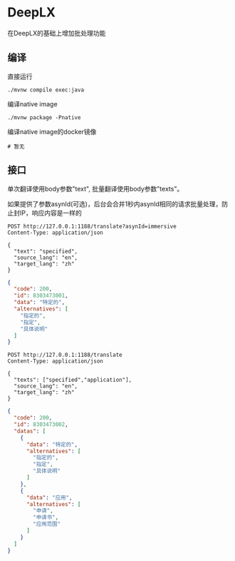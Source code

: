 # DeepLX
在DeepLX的基础上增加批处理功能

## 编译
直接运行
```shell
./mvnw compile exec:java
```

编译native image
```shell
./mvnw package -Pnative
```

编译native image的docker镜像
```shell
# 暂无
```

## 接口
单次翻译使用body参数"text", 批量翻译使用body参数"texts"。

如果提供了参数asynId(可选)，后台会合并1秒内asynId相同的请求批量处理，防止封IP，响应内容是一样的
```http request
POST http://127.0.0.1:1188/translate?asynId=immersive
Content-Type: application/json

{
  "text": "specified",
  "source_lang": "en",
  "target_lang": "zh"
}
```
```json
{
  "code": 200,
  "id": 8303473001,
  "data": "特定的",
  "alternatives": [
    "指定的",
    "指定",
    "具体说明"
  ]
}
```

```http request
POST http://127.0.0.1:1188/translate
Content-Type: application/json

{
  "texts": ["specified","application"],
  "source_lang": "en",
  "target_lang": "zh"
}
```
```json
{
  "code": 200,
  "id": 8303473002,
  "datas": [
    {
      "data": "特定的",
      "alternatives": [
        "指定的",
        "指定",
        "具体说明"
      ]
    },
    {
      "data": "应用",
      "alternatives": [
        "申请",
        "申请书",
        "应用范围"
      ]
    }
  ]
}
```
